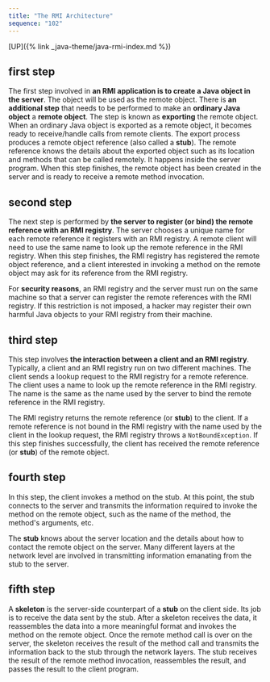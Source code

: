 ```yaml
---
title: "The RMI Architecture"
sequence: "102"
---
```


[UP]({% link _java-theme/java-rmi-index.md %})

## first step

The first step involved in **an RMI application is to create a Java object in the server**.
The object will be used as the remote object.
There is **an additional step** that needs to be performed to make an **ordinary Java object** a **remote object**.
The step is known as **exporting** the remote object.
When an ordinary Java object is exported as a remote object,
it becomes ready to receive/handle calls from remote clients.
The export process produces a remote object reference (also called a **stub**).
The remote reference knows the details about the exported object
such as its location and methods that can be called remotely.
It happens inside the server program.
When this step finishes, the remote object has been created in the server and
is ready to receive a remote method invocation.

## second step

The next step is performed by **the server to register (or bind) the remote reference with an RMI registry**.
The server chooses a unique name for each remote reference it registers with an RMI registry.
A remote client will need to use the same name to look up the remote reference in the RMI registry.
When this step finishes, the RMI registry has registered the remote object reference,
and a client interested in invoking a method on the remote object may ask for its reference from the RMI registry.

For **security reasons**, an RMI registry and the server must run on the same machine
so that a server can register the remote references with the RMI registry.
If this restriction is not imposed,
a hacker may register their own harmful Java objects to your RMI registry from their machine.

## third step

This step involves **the interaction between a client and an RMI registry**.
Typically, a client and an RMI registry run on two different machines.
The client sends a lookup request to the RMI registry for a remote reference.
The client uses a name to look up the remote reference in the RMI registry.
The name is the same as the name used by the server to bind the remote reference in the RMI registry.

The RMI registry returns the remote reference (or **stub**) to the client.
If a remote reference is not bound in the RMI registry with the name used by the client in the lookup request,
the RMI registry throws a `NotBoundException`.
If this step finishes successfully, the client has received the remote reference (or **stub**) of the remote object.

## fourth step

In this step, the client invokes a method on the stub.
At this point, the stub connects to the server and transmits the information
required to invoke the method on the remote object,
such as the name of the method, the method's arguments, etc.

The **stub** knows about the server location and the details about how to contact the remote object on the server.
Many different layers at the network level are involved in transmitting information emanating from the stub to the server.

## fifth step

A **skeleton** is the server-side counterpart of a **stub** on the client side.
Its job is to receive the data sent by the stub.
After a skeleton receives the data,
it reassembles the data into a more meaningful format and invokes the method on the remote object.
Once the remote method call is over on the server,
the skeleton receives the result of the method call and
transmits the information back to the stub through the network layers.
The stub receives the result of the remote method invocation,
reassembles the result, and passes the result to the client program.


